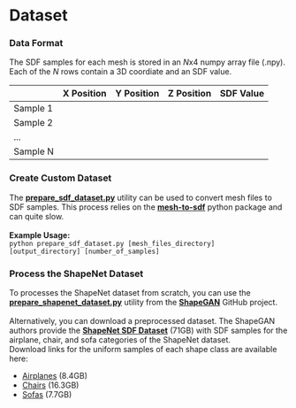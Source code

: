 # Dataset

### Data Format
The SDF samples for each mesh is stored in an *N*x4 numpy array file (.npy).<br>
Each of the *N* rows contain a 3D coordiate and an SDF value.

|           | X Position | Y Position | Z Position | SDF Value  |
| --------- | ---------- | ---------- | ---------- | ---------- |
| Sample 1  |            |            |            |            |
| Sample 2  |            |            |            |            |
| ...       |            |            |            |            |
| Sample N  |            |            |            |            |


### Create Custom Dataset

The **[prepare_sdf_dataset.py](https://github.com/AlexWolski/CSG-CRN/blob/master/prepare_sdf_dataset.py)** utility can be used to convert mesh files to SDF samples. This process relies on the **[mesh-to-sdf](https://pypi.org/project/mesh-to-sdf/)** python package and can quite slow.<br>
<br>
**Example Usage:**<br>
`python prepare_sdf_dataset.py [mesh_files_directory] [output_directory] [number_of_samples]`


### Process the ShapeNet Dataset
To processes the ShapeNet dataset from scratch, you can use the **[prepare_shapenet_dataset.py](https://github.com/marian42/shapegan/blob/master/prepare_shapenet_dataset.py)** utility from the **[ShapeGAN](https://github.com/marian42/shapegan)** GitHub project.<br>
<br>
Alternatively, you can download a preprocessed dataset. The ShapeGAN authors provide the **[ShapeNet SDF Dataset](https://ls7-data.cs.tu-dortmund.de/shape_net/ShapeNet_SDF.tar.gz)** (71GB) with SDF samples for the airplane, chair, and sofa categories of the ShapeNet dataset.<br>
Download links for the uniform samples of each shape class are available here:
* [Airplanes](https://huggingface.co/datasets/AlexWolski/ShapeNet-SDF-Uniform/resolve/main/airplanes.zip) (8.4GB)
* [Chairs](https://huggingface.co/datasets/AlexWolski/ShapeNet-SDF-Uniform/resolve/main/chairs.zip) (16.3GB)
* [Sofas](https://huggingface.co/datasets/AlexWolski/ShapeNet-SDF-Uniform/resolve/main/sofas.zip) (7.7GB)
